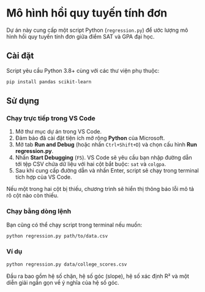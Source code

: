 # Mô hình hồi quy tuyến tính đơn

Dự án này cung cấp một script Python (`regression.py`) để ước lượng mô hình hồi quy tuyến tính đơn giữa điểm SAT và GPA đại học.

## Cài đặt

Script yêu cầu Python 3.8+ cùng với các thư viện phụ thuộc:

```bash
pip install pandas scikit-learn
```

## Sử dụng

### Chạy trực tiếp trong VS Code

1. Mở thư mục dự án trong VS Code.
2. Đảm bảo đã cài đặt tiện ích mở rộng **Python** của Microsoft.
3. Mở tab **Run and Debug** (hoặc nhấn `Ctrl+Shift+D`) và chọn cấu hình **Run regression.py**.
4. Nhấn **Start Debugging** (`F5`). VS Code sẽ yêu cầu bạn nhập đường dẫn tới tệp CSV chứa dữ liệu với hai cột bắt buộc: `sat` và `colgpa`.
5. Sau khi cung cấp đường dẫn và nhấn Enter, script sẽ chạy trong terminal tích hợp của VS Code.

Nếu một trong hai cột bị thiếu, chương trình sẽ hiển thị thông báo lỗi mô tả rõ cột nào còn thiếu.

### Chạy bằng dòng lệnh

Bạn cũng có thể chạy script trong terminal nếu muốn:

```bash
python regression.py path/to/data.csv
```

### Ví dụ

```bash
python regression.py data/college_scores.csv
```

Đầu ra bao gồm hệ số chặn, hệ số góc (slope), hệ số xác định R² và một diễn giải ngắn gọn về ý nghĩa của hệ số góc.
